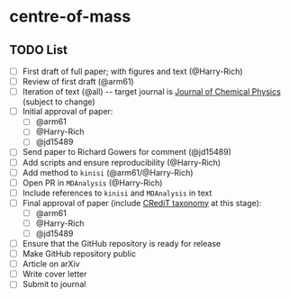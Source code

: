 # centre-of-mass

## TODO List

- [ ] First draft of full paper; with figures and text (@Harry-Rich)
- [ ] Review of first draft (@arm61)
- [ ] Iteration of text (@all) -- target journal is [Journal of Chemical Physics](https://pubs.aip.org/aip/jcp) (subject to change)
- [ ] Initial approval of paper:
  - [ ] @arm61
  - [ ] @Harry-Rich
  - [ ] @jd15489
- [ ] Send paper to Richard Gowers for comment (@jd15489)
- [ ] Add scripts and ensure reproducibility (@Harry-Rich)
- [ ] Add method to `kinisi` (@arm61/@Harry-Rich)
- [ ] Open PR in `MDAnalysis` (@Harry-Rich)
- [ ] Include references to `kinisi` and `MDAnalysis` in text
- [ ] Final approval of paper (include [CRediT taxonomy](https://credit.niso.org) at this stage):
  - [ ] @arm61
  - [ ] @Harry-Rich
  - [ ] @jd15489
- [ ] Ensure that the GitHub repository is ready for release
- [ ] Make GitHub repository public
- [ ] Article on arXiv
- [ ] Write cover letter
- [ ] Submit to journal
